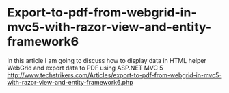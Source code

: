 # Export-to-pdf-from-webgrid-in-mvc5-with-razor-view-and-entity-framework6
In this article I am going to discuss how to display data in HTML helper WebGrid and export data to PDF using ASP.NET MVC 5  http://www.techstrikers.com/Articles/export-to-pdf-from-webgrid-in-mvc5-with-razor-view-and-entity-framework6.php
